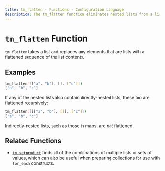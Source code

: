 ```yaml
---
title: tm_flatten - Functions - Configuration Language
description: The tm_flatten function eliminates nested lists from a list.
---
```


# `tm_flatten` Function

`tm_flatten` takes a list and replaces any elements that are lists with a
flattened sequence of the list contents.

## Examples

```sh
tm_flatten([["a", "b"], [], ["c"]])
["a", "b", "c"]
```

If any of the nested lists also contain directly-nested lists, these too are
flattened recursively:

```sh
tm_flatten([[["a", "b"], []], ["c"]])
["a", "b", "c"]
```

Indirectly-nested lists, such as those in maps, are _not_ flattened.

## Related Functions

* [`tm_setproduct`](./tm_setproduct.md) finds all of the combinations of multiple
  lists or sets of values, which can also be useful when preparing collections
  for use with `for_each` constructs.

